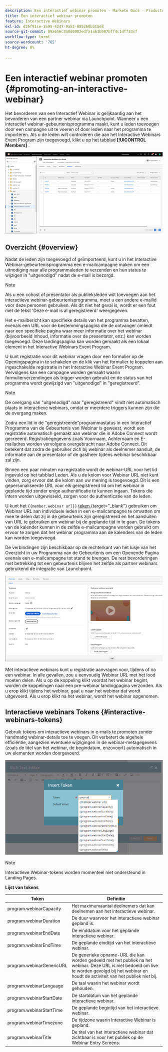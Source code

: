 ```yaml
---
description: Een interactief webinar promoten - Marketo Docs - Productdocumentatie
title: Een interactief webinar promoten
feature: Interactive Webinars
exl-id: d26f91ce-3a95-4247-9a52-085260bb15e8
source-git-commit: 09a656c3a0d0002edfa1a61b987bff4c1dff33cf
workflow-type: tm+mt
source-wordcount: '785'
ht-degree: 0%

---
```


# Een interactief webinar promoten {#promoting-an-interactive-webinar}

Het bevorderen van een Interactief Webinar is gelijkaardig aan het bevorderen van een partner webinar via Launchpoint. Wanneer u een interactief webinar-gebeurtenisprogramma maakt, kunt u leden toevoegen door een campagne uit te voeren of door leden naar het programma te importeren. Als u de leden wilt controleren die aan het Interactive Webinars Event Program zijn toegevoegd, klikt u op het tabblad **[!UICONTROL Members]** .

![](assets/promoting-an-interactive-webinar-1.png)

## Overzicht {#overview}

Nadat de leden zijn toegevoegd of geïmporteerd, kunt u in het Interactive Webinar-gebeurtenisprogramma een e-mailcampagne maken om een uitnodiging naar alle programmaleden te verzenden en hun status te wijzigen in &quot;uitgenodigd&quot; nadat de e-mail is bezorgd.

>[!NOTE]
>
>Als u een cohost of presentator als publieksleden wilt toevoegen aan het interactieve webinar-gebeurtenisprogramma, moet u een andere e-mailid voor deze personen gebruiken. Als dit niet het geval is, wordt er een fout met de tekst &#39;Deze e-mail is al geregistreerd&#39; weergegeven.

Het e-mailbericht kan specifieke details van het programma bevatten, evenals een URL voor de bestemmingspagina die de ontvanger omleidt naar een specifieke pagina waar meer informatie over het webinar (bijvoorbeeld inhoud, informatie over de presentator, enz.) kan worden toegevoegd. Deze landingspagina kan worden gemaakt als een lokaal element in het Interactive Webinars Event Program.

U kunt registratie voor dit webinar vragen door een formulier op de Openingspagina in te schakelen en de klik van het formulier te koppelen aan ingeschakelde registratie in het Interactive Webinar Event Program. Vervolgens kan een campagne worden gemaakt waarin formulierverzendingen als trigger worden gebruikt en de status van het programma wordt gewijzigd van &quot;uitgenodigd&quot; in &quot;geregistreerd&quot;.

>[!NOTE]
>
>De overgang van &quot;uitgenodigd&quot; naar &quot;geregistreerd&quot; vindt niet automatisch plaats in interactieve webinars, omdat er meerdere triggers kunnen zijn die de overgang maken.

Zodra een lid in de &quot;geregistreerde&quot;programmastatus in een Interactief Programma van de Gebeurtenis van Webinar is geweest, wordt een registratie automatisch gemaakt aan webinar die in Adobe Connect wordt gecreeerd. Registratiegegevens zoals Voornaam, Achternaam en E-mailadres worden vervolgens overgebracht naar Adobe Connect. Dit betekent dat zodra de gebruiker zich bij webinar als deelnemer aansluit, de informatie aan de presentator of de gastheer tijdens webinar beschikbaar zal zijn.

Binnen een paar minuten na registratie wordt de webinar-URL voor het lid ingevuld op het tabblad Leden. Als u de kolom voor Webinar URL niet kunt vinden, zorg ervoor dat die kolom aan uw mening is toegevoegd. Dit is een gepersonaliseerde URL voor elk geregistreerd lid om het webinar in geplande tijd zonder enige authentificatie te kunnen ingaan. Tokens die intern worden uitgewisseld, zorgen voor de authenticatie van de leden.

U kunt het `{{member.webinar url}}` [ teken ](/help/marketo/product-docs/demand-generation/landing-pages/personalizing-landing-pages/tokens-overview.md){target="_blank"} gebruiken om Webinar URL aan individuele leden in een e-mailcampagne te omvatten om mee te delen dat zij in de gebeurtenis zijn geregistreerd en het aansluiten van URL te gebruiken om webinar bij de geplande tijd in te gaan. De tokens van de kalender kunnen in de zelfde e-mailcampagne worden gebruikt om ervoor te zorgen dat het webinar programma aan de kalenders van de leden kan worden toegevoegd.

De verbindingen zijn beschikbaar op de rechterkant van het lusje van het Overzicht in uw Programma van de Gebeurtenis om een Openende Pagina evenals een e-mailcampagne tot stand te brengen. De rest bevorderingen met betrekking tot een gebeurtenis blijven het zelfde als partner webinars gebruikend de integratie van Launchpoint.

![](assets/promoting-an-interactive-webinar-2.png)

Met interactieve webinars kunt u registratie aanvragen voor, tijdens of na een webinar. In alle gevallen, zou u eenvoudig Webinar URL met het lood moeten delen. Als u op de koppeling klikt voordat het webinar begint, worden de koppelingen naar een pre-webinar landingpagina verzonden. Als u erop klikt tijdens het webinar, gaat u naar het webinar dat wordt uitgevoerd. Als u erop klikt na het webinar, wordt het webinar opgenomen.

## Interactieve webinars Tokens {#interactive-webinars-tokens}

Gebruik tokens om interactieve webinars in e-mails te promoten zonder handmatig webinar-details toe te voegen. Dit verbetert de algehele efficiëntie, aangezien eventuele wijzigingen in de webinar-metagegevens (zoals de titel van het webinar, de begindatum, enzovoort) automatisch in uw elementen worden doorgevoerd.

![](assets/promoting-an-interactive-webinar-3.png)

>[!NOTE]
>
>Interactieve Webinar-tokens worden momenteel niet ondersteund in Landing Pages.

**Lijst van tokens**

<table><thead>
  <tr>
    <th>Token</th>
    <th>Definitie</th>
  </tr></thead>
<tbody>
  <tr>
    <td>program.webinarCapacity</td>
    <td>Het maximumaantal deelnemers dat kan deelnemen aan het interactieve webinar.</td>
  </tr>
  <tr>
    <td>program.webinarDuration</td>
    <td>De duur waarvoor het interactieve webinar gepland is.</td>
  </tr>
  <tr>
    <td>program.webinarEndDate</td>
    <td>De einddatum voor het geplande interactieve webinar.</td>
  </tr>
  <tr>
    <td>program.webinarEndTime</td>
    <td>De geplande eindtijd van het interactieve webinar.</td>
  </tr>
  <tr>
    <td>program.webinarGenericURL</td>
    <td>De generieke opname-URL die kan worden gedeeld met het publiek na het webinar. Deze URL is niet bedoeld om live te worden gevolgd bij het webinar en houdt de activiteit van het publiek niet bij.</td>
  </tr>
  <tr>
    <td>program.webinarLanguage</td>
    <td>De taal waarin het webinar wordt gehouden.</td>
  </tr>
  <tr>
    <td>program.webinarStartDate</td>
    <td>De startdatum van het geplande interactieve webinar.</td>
  </tr>
  <tr>
    <td>program.webinarStartTime</td>
    <td>De geplande begintijd van het interactieve webinar.</td>
  </tr>
  <tr>
    <td>program.webinarTimezone</td>
    <td>De tijdzone waarin Interactive Webinar is gepland.</td>
  </tr>
  <tr>
    <td>program.webinarTitle</td>
    <td>De titel van het interactieve webinar dat zichtbaar is voor het publiek op de Webinar Entry Screens.</td>
  </tr>
</tbody></table>
